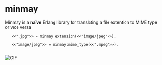 # minmay
Minmay is a __naïve__ Erlang library for translating a file extention to MIME type or vice versa


``` 
   <<".jpg">> = minmay:extension(<<"image/jpeg">>).
   
   <<"image/jpeg">> = minmay:mime_type(<<".mpeg">>).
   
```
![GIF](http://1.bp.blogspot.com/-yHRkA0tfIds/T8--B9NF1bI/AAAAAAAAC9k/_XLHURp5BeE/s1600/Lynn+Minmay+-+Shao+Pai+Ron.gif)
